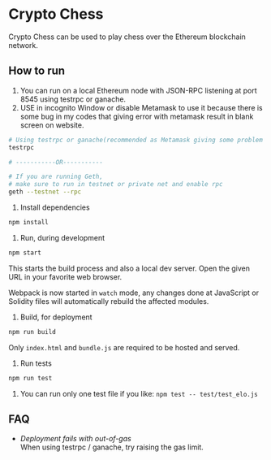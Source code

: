 # Crypto Chess


Crypto Chess can be used to play chess over the Ethereum blockchain network.

## How to run

1. You can run on a local Ethereum node with JSON-RPC listening at port 8545 using testrpc or ganache.
2. USE in incognito Window or disable Metamask to use it because there is some bug in my codes that giving error with metamask result in blank screen on website.

  ```bash
  # Using testrpc or ganache(recommended as Metamask giving some problem on some contracts)
  testrpc

  # -----------OR-----------

  # If you are running Geth, 
  # make sure to run in testnet or private net and enable rpc
  geth --testnet --rpc
  ```

1. Install dependencies

  ```bash
  npm install
  ```

1. Run, during development

  ```bash
  npm start
  ```

  This starts the build process and also a local dev server. Open the given URL in your favorite web browser.

  Webpack is now started in `watch` mode, any changes done at JavaScript or Solidity files will automatically rebuild the affected modules.

1. Build, for deployment

  ```bash
  npm run build
  ```

  Only `index.html` and `bundle.js` are required to be hosted and served.

1. Run tests

  ```bash
  npm run test
  ```

1. You can run only one test file if you like: `npm test -- test/test_elo.js`

## FAQ

- _Deployment fails with out-of-gas_  
  When using testrpc / ganache, try raising the gas limit.
